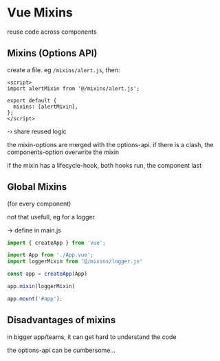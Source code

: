 # Vue Mixins

reuse code across components

## Mixins (Options API)

create a file. eg `/mixins/alert.js`, then:

```vue
<script>
import alertMixin from '@/mixins/alert.js';

export default {
  mixins: [alertMixin],
};
</script>
```

-› share reused logic



the mixin-options are merged with the options-api. if there is a clash, the components-option overwrite the mixin

if the mixin has a lifecycle-hook, both hooks run, the component last



## Global Mixins

(for every component)

not that usefull, eg for a logger

-> define in main.js

```js
import { createApp } from 'vue';

import App from './App.vue';
import loggerMixin from '@/mixins/logger.js'

const app = createApp(App)

app.mixin(loggerMixin)

app.mount('#app');
```



## Disadvantages of mixins

in bigger app/teams, it can get hard to understand the code

the options-api can be cumbersome…